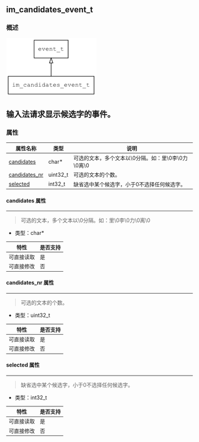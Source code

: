 ## im\_candidates\_event\_t
### 概述
![image](images/im_candidates_event_t_0.png)

输入法请求显示候选字的事件。
----------------------------------
### 属性
<p id="im_candidates_event_t_properties">

| 属性名称 | 类型 | 说明 | 
| -------- | ----- | ------------ | 
| <a href="#im_candidates_event_t_candidates">candidates</a> | char* | 可选的文本，多个文本以\0分隔。如：里\0李\0力\0离\0 |
| <a href="#im_candidates_event_t_candidates_nr">candidates\_nr</a> | uint32\_t | 可选的文本的个数。 |
| <a href="#im_candidates_event_t_selected">selected</a> | int32\_t | 缺省选中某个候选字，小于0不选择任何候选字。 |
#### candidates 属性
-----------------------
> <p id="im_candidates_event_t_candidates">可选的文本，多个文本以\0分隔。如：里\0李\0力\0离\0

* 类型：char*

| 特性 | 是否支持 |
| -------- | ----- |
| 可直接读取 | 是 |
| 可直接修改 | 否 |
#### candidates\_nr 属性
-----------------------
> <p id="im_candidates_event_t_candidates_nr">可选的文本的个数。

* 类型：uint32\_t

| 特性 | 是否支持 |
| -------- | ----- |
| 可直接读取 | 是 |
| 可直接修改 | 否 |
#### selected 属性
-----------------------
> <p id="im_candidates_event_t_selected">缺省选中某个候选字，小于0不选择任何候选字。

* 类型：int32\_t

| 特性 | 是否支持 |
| -------- | ----- |
| 可直接读取 | 是 |
| 可直接修改 | 否 |
